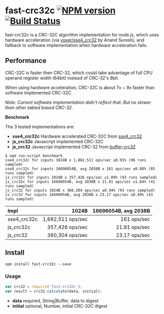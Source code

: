 # fast-crc32c [![NPM version](https://badge.fury.io/js/fast-crc32c.png)](http://badge.fury.io/js/fast-crc32c) [![Build Status](https://travis-ci.org/ashi009/node-fast-crc32c.svg?branch=master)](https://travis-ci.org/ashi009/node-fast-crc32c)

fast-crc32c is a CRC-32C algorithm implementation for node.js, which uses
hardware acceleration (via [voxer/sse4_crc32][sse4_crc32] by Anand Suresh), and
fallback to software implementation when hardware acceleration fails.

## Performance

CRC-32C is faster then CRC-32, which could take advantage of full CPU operand
register width (64bit) instead of CRC-32's 8bit.

When using hardware acceleration, CRC-32C is about 7x ~ 9x faster than software
implemented CRC-32C.

_Note: Current software implementation didn't reflect that. But no slower than
other tabled based CRC-32._

**Benchmark**

The 3 tested implementations are:

- **sse4\_crc32c** Hardware accelerated CRC-32C from [sse4_crc32][sse4_crc32]
- **js_crc32c** Javascript implemented CRC-32C
- **js_crc32** Javascript implemented CRC-32 from [buffer-crc32][buffer-crc32]

```
$ npm run-script benchmark
sse4_crc32c for inputs 1024B x 1,882,511 ops/sec ±0.91% (96 runs sampled)
sse4_crc32c for inputs 16696054B, avg 2038B x 161 ops/sec ±0.80% (85 runs sampled)
js_crc32c for inputs 1024B x 357,426 ops/sec ±1.09% (93 runs sampled)
js_crc32c for inputs 16696054B, avg 2038B x 21.91 ops/sec ±1.64% (41 runs sampled)
js_crc32 for inputs 1024B x 360,304 ops/sec ±0.94% (93 runs sampled)
js_crc32 for inputs 16696054B, avg 2038B x 23.17 ops/sec ±0.49% (43 runs sampled)
```

| Impl        | 1024B             | 16696054B, avg 2038B |
|:------------|------------------:|---------------------:|
| sse4_crc32c | 1,882,511 ops/sec | 161 ops/sec          |
| js_crc32c   | 357,426 ops/sec   | 21.91 ops/sec        |
| js_crc32    | 360,304 ops/sec   | 23.17 ops/sec        |

## Install

```shell
npm install fast-crc32c --save
```

### Usage

```javascript
var crc32 = require('fast-crc32c');
var result = crc32.calculate(data, initial);
```

- **data** required, String|Buffer, data to digest
- **initial** optional, Number, initial CRC-32C digest

[sse4_crc32]: https://github.com/Voxer/sse4_crc32
[buffer-crc32]: https://github.com/brianloveswords/buffer-crc32
